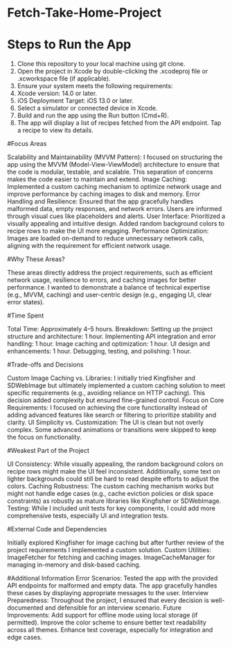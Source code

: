 # Fetch-Take-Home-Project


# Steps to Run the App

1. Clone this repository to your local machine using git clone.
2. Open the project in Xcode by double-clicking the .xcodeproj file or .xcworkspace file (if applicable).
3. Ensure your system meets the following requirements:
4. Xcode version: 14.0 or later.
5. iOS Deployment Target: iOS 13.0 or later.
6. Select a simulator or connected device in Xcode.
7. Build and run the app using the Run button (Cmd+R).
8. The app will display a list of recipes fetched from the API endpoint. Tap a recipe to view its details.

#Focus Areas

Scalability and Maintainability (MVVM Pattern): I focused on structuring the app using the MVVM (Model-View-ViewModel) architecture to ensure that the code is modular, testable, and scalable. This separation of concerns makes the code easier to maintain and extend.
Image Caching: Implemented a custom caching mechanism to optimize network usage and improve performance by caching images to disk and memory.
Error Handling and Resilience: Ensured that the app gracefully handles malformed data, empty responses, and network errors. Users are informed through visual cues like placeholders and alerts.
User Interface: Prioritized a visually appealing and intuitive design. Added random background colors to recipe rows to make the UI more engaging.
Performance Optimization: Images are loaded on-demand to reduce unnecessary network calls, aligning with the requirement for efficient network usage.


#Why These Areas?

These areas directly address the project requirements, such as efficient network usage, resilience to errors, and caching images for better performance.
I wanted to demonstrate a balance of technical expertise (e.g., MVVM, caching) and user-centric design (e.g., engaging UI, clear error states).

#Time Spent

Total Time: Approximately 4–5 hours.
Breakdown:
Setting up the project structure and architecture: 1 hour.
Implementing API integration and error handling: 1 hour.
Image caching and optimization: 1 hour.
UI design and enhancements: 1 hour.
Debugging, testing, and polishing: 1 hour.

#Trade-offs and Decisions

Custom Image Caching vs. Libraries: I initially tried Kingfisher and SDWebImage but ultimately implemented a custom caching solution to meet specific requirements (e.g., avoiding reliance on HTTP caching). This decision added complexity but ensured fine-grained control.
Focus on Core Requirements: I focused on achieving the core functionality instead of adding advanced features like search or filtering to prioritize stability and clarity.
UI Simplicity vs. Customization: The UI is clean but not overly complex. Some advanced animations or transitions were skipped to keep the focus on functionality.

#Weakest Part of the Project

UI Consistency: While visually appealing, the random background colors on recipe rows might make the UI feel inconsistent. Additionally, some text on lighter backgrounds could still be hard to read despite efforts to adjust the colors.
Caching Robustness: The custom caching mechanism works but might not handle edge cases (e.g., cache eviction policies or disk space constraints) as robustly as mature libraries like Kingfisher or SDWebImage.
Testing: While I included unit tests for key components, I could add more comprehensive tests, especially UI and integration tests.

#External Code and Dependencies

Initially explored Kingfisher for image caching but after further review of the project requirements I implemented a custom solution.
Custom Utilities:
ImageFetcher for fetching and caching images.
ImageCacheManager for managing in-memory and disk-based caching.

#Additional Information
Error Scenarios: Tested the app with the provided API endpoints for malformed and empty data. The app gracefully handles these cases by displaying appropriate messages to the user.
Interview Preparedness: Throughout the project, I ensured that every decision is well-documented and defensible for an interview scenario.
Future Improvements:
Add support for offline mode using local storage (if permitted).
Improve the color scheme to ensure better text readability across all themes.
Enhance test coverage, especially for integration and edge cases.

